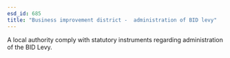 ```yaml
---
esd_id: 685
title: "Business improvement district -  administration of BID levy"
---
```


A local authority comply with statutory instruments regarding administration of the BID Levy.

